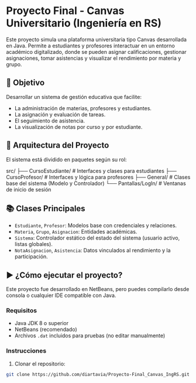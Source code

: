 # Proyecto Final - Canvas Universitario (Ingeniería en RS)

Este proyecto simula una plataforma universitaria tipo Canvas desarrollada en Java. Permite a estudiantes y profesores interactuar en un entorno académico digitalizado, donde se pueden asignar calificaciones, gestionar asignaciones, tomar asistencias y visualizar el rendimiento por materia y grupo.

## 🎯 Objetivo

Desarrollar un sistema de gestión educativa que facilite:
- La administración de materias, profesores y estudiantes.
- La asignación y evaluación de tareas.
- El seguimiento de asistencia.
- La visualización de notas por curso y por estudiante.

## 🧩 Arquitectura del Proyecto

El sistema está dividido en paquetes según su rol:

src/
├── CursoEstudiante/ # Interfaces y clases para estudiantes
├── CursoProfesor/ # Interfaces y lógica para profesores
├── General/ # Clases base del sistema (Modelo y Controlador)
└── Pantallas/LogIn/ # Ventanas de inicio de sesión


## 📚 Clases Principales

- `Estudiante`, `Profesor`: Modelos base con credenciales y relaciones.
- `Materia`, `Grupo`, `Asignacion`: Entidades académicas.
- `Sistema`: Controlador estático del estado del sistema (usuario activo, listas globales).
- `NotaAsignacion`, `Asistencia`: Datos vinculados al rendimiento y la participación.

## ▶️ ¿Cómo ejecutar el proyecto?

Este proyecto fue desarrollado en NetBeans, pero puedes compilarlo desde consola o cualquier IDE compatible con Java.

### Requisitos
- Java JDK 8 o superior
- NetBeans (recomendado)
- Archivos `.dat` incluidos para pruebas (no editar manualmente)

### Instrucciones
1. Clonar el repositorio:
```bash
git clone https://github.com/diartavia/Proyecto-Final_Canvas_IngRS.git
